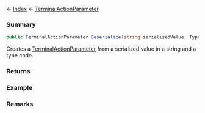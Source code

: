 ← [Index](Api-Index) ← [TerminalActionParameter](Sandbox.ModAPI.Ingame.TerminalActionParameter)

### Summary

```csharp
public TerminalActionParameter Deserialize(string serializedValue, TypeCode typeCode)
```

Creates a [TerminalActionParameter](Sandbox.ModAPI.Ingame.TerminalActionParameter) from a serialized value in a string and a type code.

### Returns



### Example

### Remarks

